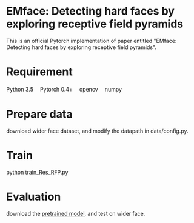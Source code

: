 # EMface: Detecting hard faces by exploring receptive field pyramids
This is an official Pytorch implementation of paper entitled "EMface: Detecting hard faces by exploring receptive field pyramids".
# Requirement
Python 3.5　
Pytorch 0.4+　
opencv　
numpy　
# Prepare data
download wider face dataset, and modify the datapath in data/config.py.
# Train
python train_Res_RFP.py
# Evaluation
download the [pretrained model](https://drive.google.com/file/d/1Uv5JpjrVW06iVjrjjF3HwCpjwVUqy9IZ/view?usp=sharing), and test on wider face.
